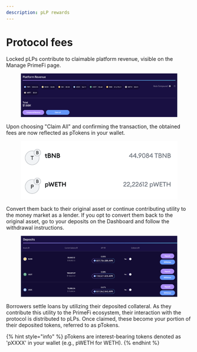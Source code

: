 ```yaml
---
description: pLP rewards
---
```


# Protocol fees

Locked pLPs contribute to claimable platform revenue, visible on the Manage PrimeFi page.

<figure><img src="../.gitbook/assets/image (83).png" alt=""><figcaption></figcaption></figure>

Upon choosing "Claim All" and confirming the transaction, the obtained fees are now reflected as pTokens in your wallet.

<figure><img src="../.gitbook/assets/image (16).png" alt="" width="522"><figcaption></figcaption></figure>

Convert them back to their original asset or continue contributing utility to the money market as a lender. If you opt to convert them back to the original asset, go to your deposits on the Dashboard and follow the withdrawal instructions.

<figure><img src="../.gitbook/assets/image (15).png" alt=""><figcaption></figcaption></figure>

Borrowers settle loans by utilizing their deposited collateral. As they contribute this utility to the PrimeFi ecosystem, their interaction with the protocol is distributed to pLPs. Once claimed, these become your portion of their deposited tokens, referred to as pTokens.

{% hint style="info" %}
pTokens are interest-bearing tokens denoted as 'pXXXX' in your wallet (e.g., pWETH for WETH).
{% endhint %}

